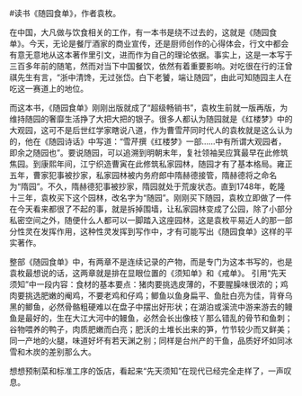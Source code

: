 #读书《随园食单》，作者袁枚。

在中国，大凡做与饮食相关的工作，有一本书是绕不过去的，这就是《随园食单》。今天，无论是餐厅酒家的商业宣传，还是厨师创作的心得体会，行文中都会有意无意地从这本著作里引文，进而作为自己的理论依据。事实上，这是一本写于三百多年前的随笔，然而对当下中国餐饮，依然有着重要影响。对吃很在行的汪曾祺先生有言，“浙中清馋，无过张岱。白下老饕，端让随园”，由此可知随园主人在吃这一赛道上的地位。

而这本书，《随园食单》刚刚出版就成了“超级畅销书”，袁枚生前就一版再版，为维持随园的奢靡生活挣了大把大把的银子。很多人都认为随园就是《红楼梦》中的大观园，这可不是后世红学家瞎说八道，作为曹雪芹同时代人的袁枚就是这么认为的，他在《随园诗话》中写道：“雪芹撰《红楼梦》一部……中有所谓大观园者，即余之随园也”。要说随园，可以追溯到明朝末年，复社领袖吴应箕最早在此修筑焦园。到康熙年间，江宁织造曹寅在此修筑私家园林，随园才有了基本格局。雍正五年，曹家犯事被抄家，私家园林被内务府郎中隋赫德接管，隋赫德将之命名为“隋园”。不久，隋赫德犯事被抄家，隋园就处于荒废状态。直到1748年，乾隆十三年，袁枚买下这个园林，改名字为“随园”。刚刚买下随园，袁枚立即做了一件在今天看来都很了不起的事，就是拆掉围墙，让私家园林变成了公园，除了小部分私密空间之外，随便什么人都可以一脚踏入这座园林，这是袁枚平易近人的那一部分性灵在发挥作用，这种性灵发挥到写作中，才有可能写出《随园食单》这样的平实著作。

整部《随园食单》中，有两章不是连续记录的产物，而是专门为这本书写的，也是袁枚最想说的话，这两章就是排在显眼位置的《须知单》和《戒单》。
引用“先天须知”中一段内容：食材的基本要点：猪肉要挑选皮薄的，不要腥臊味很浓的；鸡肉要挑选肥嫩的阉鸡，不要老鸡和仔鸡；鲫鱼以鱼身扁平、鱼肚白亮为佳，背脊乌黑的鲫鱼，必然骨骼粗硬难以在盘子中摆出好形状；在湖泊或溪流中游来游去的鳗鱼是最好的，生在大江大河中的鳗鱼，必然会长出像枝丫那么错乱的骨节和鱼刺；谷物喂养的鸭子，肉质肥嫩而白亮；肥沃的土堆长出来的笋，竹节较少而又鲜美；同一产地的火腿，味道好坏有若天渊之别；同样是台州产的干鱼，品质好坏如同冰雪和木炭的差别那么大。

想想预制菜和标准工序的饭店，看起来“先天须知”在现代已经完全走样了，一声叹息。
